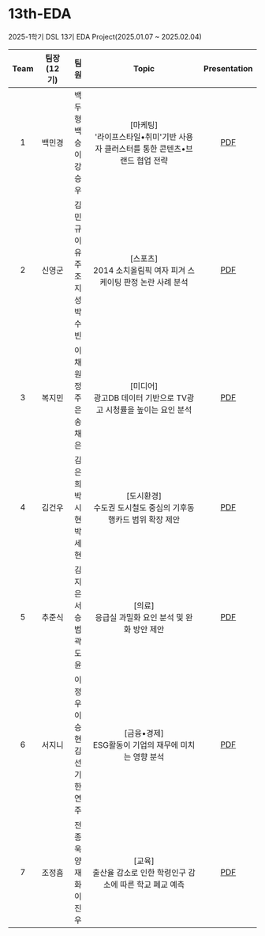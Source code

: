 # 13th-EDA
2025-1학기 DSL 13기 EDA Project(2025.01.07 ~ 2025.02.04)

|Team|팀장(12기)|팀원|Topic|Presentation|
|:---:|:----:|:----:|:---:|:---:|
|1|백민경|백두형<br>백승이<br>강승우|[마케팅]<br>'라이프스타일•취미'기반 사용자 클러스터를 통한 콘텐츠•브랜드 협업 전략|[PDF](마케팅/25_1_DSL_EDA_마케팅.pdf)|
|2|신영군|김민규<br>이유주<br>조지성<br>박수빈|[스포츠]<br>2014 소치올림픽 여자 피겨 스케이팅 판정 논란 사례 분석|[PDF](스포츠/25_1_DSL_EDA_스포츠.pdf)|
|3|복지민|이채원<br>정주은<br>송채은|[미디어]<br>광고DB 데이터 기반으로 TV광고 시청률을 높이는 요인 분석|[PDF](미디어/25_1_DSL_EDA_미디어.pdf)|
|4|김건우|김은희<br>박시현<br>박세현|[도시환경]<br>수도권 도시철도 중심의 기후동행카드 범위 확장 제안|[PDF](도시환경/25_1_DSL_EDA_도시환경.pdf)|
|5|추준식|김지은<br>서승범<br>곽도윤|[의료]<br>응급실 과밀화 요인 분석 및 완화 방안 제안|[PDF](의료/25_1_DSL_EDA_의료.pdf)|
|6|서지니|이정우<br>이승현<br>김선기<br>한연주|[금융•경제]<br>ESG활동이 기업의 재무에 미치는 영향 분석|[PDF](금융•경제/25_1_DSL_EDA_금융•경제.pdf)|
|7|조정흠|전종욱<br>양재화<br>이진우|[교육]<br>출산율 감소로 인한 학령인구 감소에 따른 학교 폐교 예측|[PDF](교육/25_1_DSL_EDA_교육.pdf)|

<br><br>
